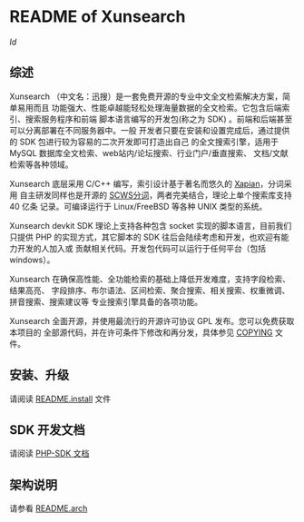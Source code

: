 README of Xunsearch
===================
$Id$

综述
----

Xunsearch （中文名：迅搜）是一套免费开源的专业中文全文检索解决方案，简单易用而且
功能强大、性能卓越能轻松处理海量数据的全文检索。它包含后端索引、搜索服务程序和前端
脚本语言编写的开发包(称之为 SDK) 。前端和后端甚至可以分离部署在不同服务器中。一般
开发者只要在安装和设置完成后，通过提供的 SDK 包进行较为容易的二次开发即可打造出自己
的全文搜索引擎，适用于 MySQL 数据库全文检索、web站内/论坛搜索、行业门户/垂直搜索、
文档/文献检索等各种领域。

Xunsearch 底层采用 C/C++ 编写，索引设计基于著名而悠久的 [Xapian][1]，分词采用
自主研发同样也是开源的 [SCWS分词][2]，两者完美结合，理论上单个搜索库支持 40 亿条
记录。可编译运行于 Linux/FreeBSD 等各种 UNIX 类型的系统。

Xunsearch devkit SDK 理论上支持各种包含 socket 实现的脚本语言，目前我们只提供 
PHP 的实现方式，其它脚本的 SDK 往后会陆续考虑和开发，也欢迎有能力开发的人加入或
贡献相关代码。开发包代码可以运行于任何平台（包括 windows）。

Xunsearch 在确保高性能、全功能检索的基础上降低开发难度，支持字段检索、结果高亮、
字段排序、布尔语法、区间检索、聚合搜索、相关搜索、权重微调、拼音搜索、搜索建议等
专业搜索引擎具备的各项功能。

Xunsearch 全面开源，并使用最流行的开源许可协议 GPL 发布。您可以免费获取本项目的
全部源代码，并在许可条件下修改和再分发，具体参见 [COPYING](COPYING) 文件。



安装、升级
---------

请阅读 [README.install](README.install) 文件


SDK 开发文档
-----------

请阅读 [PHP-SDK 文档](sdk/php/README)


架构说明
-------

请参看 [README.arch](README.arch)



[1]: http://xapian.org/
[2]: http://www.xunsearch.com/scws/
